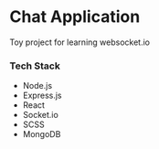 # Chat Application

Toy project for learning websocket.io
### Tech Stack
- Node.js
- Express.js
- React
- Socket.io
- SCSS
- MongoDB



